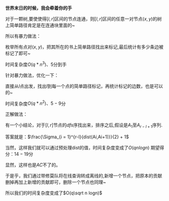 **世界末日的时候，我会牵着你的手**
 

对于一颗树,要使使得$[l, r]$区间的节点连通，则$[l,r]$区间的任意一对节点$(x, y)$的树上简单路径肯定是在连通块里面的~
 

所以有暴力做法：

枚举所有点对$(x,y)$，把其所在的书上简单路径找出来标记,最后统计有多少条边被标记了即可~

时间复杂度$O(q * n^3)$、$5$分到手

针对暴力做法，优化一下：

直接从$l$点出发，找出$l$到每一个点的简单路径标记，再统计标记的边数，也是可以的~

时间复杂度$O(q * n ^ 2)、5 - 9$分
 

正解做法：

有一个小结论，对于$[l,r]$节点的$dfs$序找出来，排序之后,假设是$A_1$至$A_{r-l+1}$序列.

答案就是：$\frac{\Sigma_{i = 1}^{r-l}{dist(Ai,Ai+1)}}{2} + 1$

当然，这样我们就可以通过预处理dist的值，时间复杂度变成了$O(qnlogn)$ 期望得分：$14-19$分

显然，这样也是$AC$不了的。

于是乎，我们通过带修莫队将在线查询转成离线的,新增一个节点，把原本的贡献删掉再加上新增的贡献即可，删除一个节点也同理~

所以我们的时间复杂度变成了$O(q\sqrt n logn)$